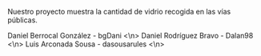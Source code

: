 Nuestro proyecto muestra la cantidad de vidrio recogida en las vías públicas.

Daniel Berrocal González - bgDani <\n>
Daniel Rodríguez Bravo - Dalan98  <\n>
Luis Arconada Sousa - dasousarules <\n>